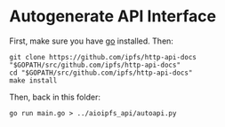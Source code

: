 # Autogenerate API Interface
First, make sure you have [go](https://golang.org/) installed.  Then:

```shell
git clone https://github.com/ipfs/http-api-docs "$GOPATH/src/github.com/ipfs/http-api-docs"
cd "$GOPATH/src/github.com/ipfs/http-api-docs"
make install
```

Then, back in this folder:

```shell
go run main.go > ../aioipfs_api/autoapi.py
```

